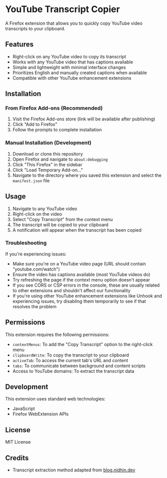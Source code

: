 # YouTube Transcript Copier

A Firefox extension that allows you to quickly copy YouTube video transcripts to your clipboard.

## Features

- Right-click on any YouTube video to copy its transcript
- Works with any YouTube video that has captions available
- Simple and lightweight with minimal interface changes
- Prioritizes English and manually created captions when available
- Compatible with other YouTube enhancement extensions

## Installation

### From Firefox Add-ons (Recommended)

1. Visit the Firefox Add-ons store (link will be available after publishing)
2. Click "Add to Firefox"
3. Follow the prompts to complete installation

### Manual Installation (Development)

1. Download or clone this repository
2. Open Firefox and navigate to `about:debugging`
3. Click "This Firefox" in the sidebar
4. Click "Load Temporary Add-on..."
5. Navigate to the directory where you saved this extension and select the `manifest.json` file

## Usage

1. Navigate to any YouTube video
2. Right-click on the video
3. Select "Copy Transcript" from the context menu
4. The transcript will be copied to your clipboard
5. A notification will appear when the transcript has been copied

### Troubleshooting

If you're experiencing issues:

- Make sure you're on a YouTube video page (URL should contain "youtube.com/watch")
- Ensure the video has captions available (most YouTube videos do)
- Try refreshing the page if the context menu option doesn't appear
- If you see CORS or CSP errors in the console, these are usually related to other extensions and shouldn't affect our functionality
- If you're using other YouTube enhancement extensions like Unhook and experiencing issues, try disabling them temporarily to see if that resolves the problem

## Permissions

This extension requires the following permissions:

- `contextMenus`: To add the "Copy Transcript" option to the right-click menu
- `clipboardWrite`: To copy the transcript to your clipboard
- `activeTab`: To access the current tab's URL and content
- `tabs`: To communicate between background and content scripts
- Access to YouTube domains: To extract the transcript data

## Development

This extension uses standard web technologies:

- JavaScript
- Firefox WebExtension APIs

## License

MIT License

## Credits

- Transcript extraction method adapted from [blog.nidhin.dev](https://blog.nidhin.dev/extracting-youtube-transcripts-with-javascript)
